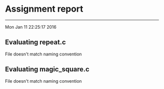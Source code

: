 # Assignment report
---
Mon Jan 11 22:25:17 2016

## Evaluating repeat.c

File doesn't match naming convention

## Evaluating magic_square.c

File doesn't match naming convention

